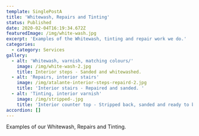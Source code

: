 ```yaml
---
template: SinglePostA
title: 'Whitewash, Repairs and Tinting'
status: Published
date: 2020-02-04T16:19:34.672Z
featuredImage: /img/white-wash.jpg
excerpt: 'Examples of the Whitewash, tinting and repair work we do.'
categories:
  - category: Services
gallery:
  - alt: 'Whitewash, varnish, matching colours/'
    image: /img/white-wash-2.jpg
    title: Interior steps - Sanded and whitewashed.
  - alt: 'Repairs, interior stairs'
    image: /img/atalante-interior-steps-repaird-2.jpg
    title: 'Interior stairs - Repaired and sanded. '
  - alt: 'Tinting, interior varnish'
    image: /img/stripped-.jpg
    title: 'Interior counter top - Stripped back, sanded and ready to be tinted.'
accordion: []
---
```

Examples of our Whitewash, Repairs and Tinting.
